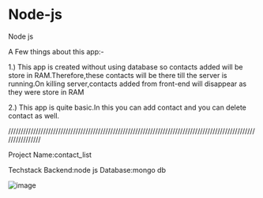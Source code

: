 # Node-js
Node js

A Few things about this app:-

1.) This app is created without using database so contacts added will be store in RAM.Therefore,these contacts will be there till the server is running.On killing server,contacts added from front-end will disappear as they were store in RAM


2.) This app is quite basic.In this you can add contact and you can delete contact as well.



////////////////////////////////////////////////////////////////////////////////////////////////////////////////


Project Name:contact_list

Techstack
Backend:node js
Database:mongo db

![image](https://user-images.githubusercontent.com/38729013/218904328-3ba99ce7-e4a6-48dd-a50b-51a98f351313.png)










